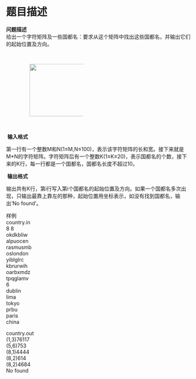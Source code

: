 # 题目描述


<p>
<strong>问题描述</strong><br/>
给出一个字符矩阵及一些国都名：要求从这个矩阵中找出这些国都名，并输出它们的起始位置及方向。
</p>
<p style="text-indent:24pt;">
<br/>
</p>
<p style="text-indent:24pt;">
<img src="http://218.5.5.242:9018/JudgeOnline/upload/201312/a123.bmp" border="0" height="143" width="179"/> 
</p>
<p>
<br/>
</p>
<span style="font-family:&#39;Times New Roman&#39;;font-size:10.5pt;"> </span><strong>输入格式</strong> 
<p>
第一行有一个整数M和N(1≤M,N≤100)，表示该字符矩阵的长和宽。接下来就是M*N的字符矩阵。字符矩阵后有一个整数K(1≤K≤20)，表示国都名的个数，接下来的K行，每一行都是一个国都名，国都名长度不超过10。
</p>
<p>
<strong> 输出格式</strong> 
</p>
<p>
输出共有K行，第i行写入第i个国都名的起始位置及方向。如果一个国都名多次出现，只输出最靠上靠左的那种，起始位置用坐标表示，如没有找到国都名，输出‘No found’。
</p>
<p>
样例<br/>
country.in<br/>
8 8<br/>
okdkbliw<br/>
alpuocen<br/>
rasmusmb<br/>
oslondon<br/>
yiblglrc<br/>
kbrurwih<br/>
oarbxmdz<br/>
tpqglamv<br/>
6<br/>
dublin<br/>
lima<br/>
tokyo<br/>
prbu<br/>
paris<br/>
china
</p>
<p>
country.out<br/>
(1,3)76117<br/>
(5,6)753<br/>
(8,1)4444<br/>
(8,2)614<br/>
(8,2)4684<br/>
No found
</p>
<p>
<br/>
</p>
